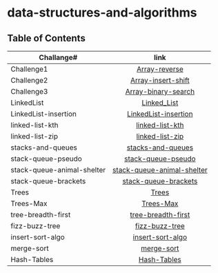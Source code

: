 # data-structures-and-algorithms

## Table of Contents

| **Challange#**             |                                      **link**                                       |
| -------------------------- | :---------------------------------------------------------------------------------: |
| Challenge1                 |                 [Array-reverse](./Challenge_1/Challenge1_README.md)                 |
| Challenge2                 |              [Array-insert-shift](./Challenge_2/Challenge2_README.md)               |
| Challenge3                 |              [Array-binary-search](./Challenge_3/Challenge3_README.md)              |
| LinkedList                 |                      [Linked_List](./Linked-List/LL_README.md)                      |
| LinkedList-insertion       |       [LinkedList-insertion](./linked-list-insertions/LL_insertion_README.md)       |
| linked-list-kth            |          [linked-list-kth](./linked-list-kth/LL_linked-list-kth_README.md)          |
| linked-list-zip            |                   [linked-list-zip](./linked-list-zip/ll_zip.md)                    |
| stacks-and-queues          |            [stacks-and-queues](./stacks-and-queues/README_Stack_Ques.md)            |
| stack-queue-pseudo         |       [stack-queue-pseudo](./stack-queue-pseudo/stack-queue-pseudo_README.md)       |
| stack-queue-animal-shelter | [stack-queue-animal-shelter](./stack-queue-animal-shelter/Animal_Shelter_README.md) |
| stack-queue-brackets       |     [stack-queue-brackets](./stack-queue-brackets/Validate_Brackets_README.md)      |
| Trees                      |                           [Trees](./trees/tree_README.md)                           |
| Trees-Max                  |                          [Trees-Max](./trees/Tree_max.md)                           |
| tree-breadth-first         |       [tree-breadth-first](./tree-breadth-first/tree-breadth-first_README.md)       |
| fizz-buzz-tree             |             [fizz-buzz-tree](./fizz-buzz-tree/fizz-buzz-tree-README.md)             |
| insert-sort-algo           |                   [insert-sort-algo](./insertion-sort/README.md)                    |
| merge-sort                 |                        [merge-sort](./merge-sort/README.md)                         |
| Hash-Tables                |                       [Hash-Tables](./hash-tables/README.md)                        |
